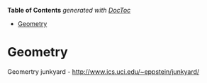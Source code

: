 **Table of Contents**  *generated with [DocToc](http://doctoc.herokuapp.com/)*

- [Geometry](#geometry)

Geometry
========

Geomertry junkyard - http://www.ics.uci.edu/~eppstein/junkyard/  
